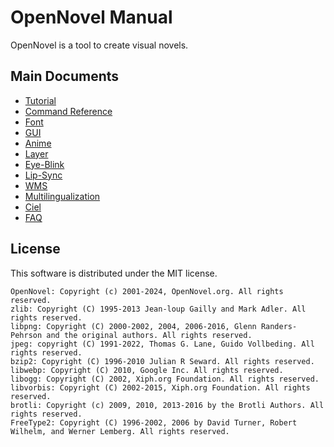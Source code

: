 OpenNovel Manual
================

OpenNovel is a tool to create visual novels.

## Main Documents

* [Tutorial](tutorial.html)
* [Command Reference](reference.html)
* [Font](font.html)
* [GUI](gui.html)
* [Anime](anime.html)
* [Layer](layer.html)
* [Eye-Blink](eye-blink.html)
* [Lip-Sync](lip-sync.html)
* [WMS](wms.html)
* [Multilingualization](multilingual.html)
* [Ciel](ciel.html)
* [FAQ](faq.html)

## License

This software is distributed under the MIT license.

```
OpenNovel: Copyright (c) 2001-2024, OpenNovel.org. All rights reserved.
zlib: Copyright (C) 1995-2013 Jean-loup Gailly and Mark Adler. All rights reserved.
libpng: Copyright (C) 2000-2002, 2004, 2006-2016, Glenn Randers-Pehrson and the original authors. All rights reserved.
jpeg: copyright (C) 1991-2022, Thomas G. Lane, Guido Vollbeding. All rights reserved.
bzip2: Copyright (C) 1996-2010 Julian R Seward. All rights reserved.
libwebp: Copyright (C) 2010, Google Inc. All rights reserved.
libogg: Copyright (C) 2002, Xiph.org Foundation. All rights reserved.
libvorbis: Copyright (C) 2002-2015, Xiph.org Foundation. All rights reserved.
brotli: Copyright (c) 2009, 2010, 2013-2016 by the Brotli Authors. All rights reserved.
FreeType2: Copyright (C) 1996-2002, 2006 by David Turner, Robert Wilhelm, and Werner Lemberg. All rights reserved.
```
